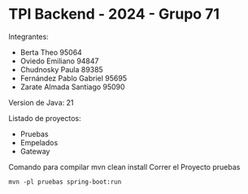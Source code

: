 # TPI Backend - 2024 - Grupo 71
Integrantes:
- Berta Theo 95064
- Oviedo Emiliano 94847
- Chudnosky Paula 89385
- Fernández Pablo Gabriel 95695
- Zarate Almada Santiago 95090

Version de Java: 21

Listado de proyectos:
- Pruebas
- Empelados
- Gateway

Comando para compilar
mvn clean install
Correr el Proyecto pruebas

`mvn -pl pruebas spring-boot:run`
